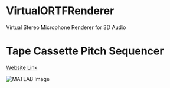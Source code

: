 # VirtualORTFRenderer
 Virtual Stereo Microphone Renderer for 3D Audio
# Tape Cassette Pitch Sequencer
[Website Link](https://www.issacthomas.co.uk/virtualortf)

![MATLAB Image](https://static.wixstatic.com/media/1ab3de_a630d69c4a7c497ab6668ae185c3b4d7~mv2.png/v1/crop/x_0,y_40,w_791,h_283/fill/w_600,h_215,al_c,q_85,usm_0.66_1.00_0.01,enc_auto/ORTF_2kHz.png)
